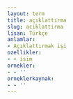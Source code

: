 ```yaml
---
layout: term
title: açıklattırma
slug: aciklattirma
lisan: Türkçe
anlamlar:
- Açıklattırmak işi
ozellikler:
- - isim
ornekler:
- - ''
orneklerkaynak:
- - ''
---
```

